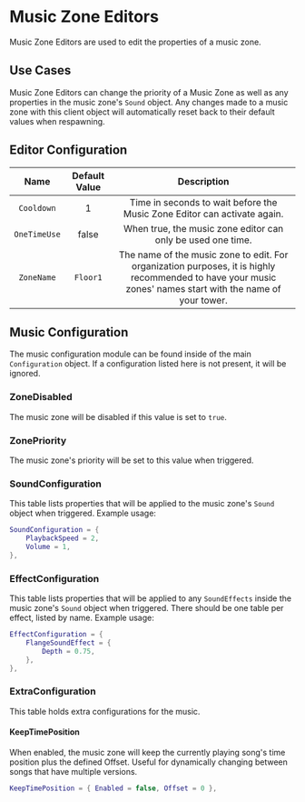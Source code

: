 # Music Zone Editors

Music Zone Editors are used to edit the properties of a music zone.

## Use Cases

Music Zone Editors can change the priority of a Music Zone as well as any properties in the music zone's `Sound` object. Any changes made to a music zone with this client object will automatically reset back to their default values when respawning.

## Editor Configuration

| Name | Default Value | Description
|:-----:|:-----:|:-----:
| `Cooldown` | 1 | Time in seconds to wait before the Music Zone Editor can activate again.
| `OneTimeUse` | false | When true, the music zone editor can only be used one time.
| `ZoneName` | `Floor1` | The name of the music zone to edit. For organization purposes, it is highly recommended to have your music zones' names start with the name of your tower.

## Music Configuration

The music configuration module can be found inside of the main `Configuration` object. If a configuration listed here is not present, it will be ignored.

### ZoneDisabled

The music zone will be disabled if this value is set to `true`.

### ZonePriority

The music zone's priority will be set to this value when triggered.

### SoundConfiguration

This table lists properties that will be applied to the music zone's `Sound` object when triggered.
Example usage:

```lua
SoundConfiguration = {
    PlaybackSpeed = 2,
    Volume = 1,
},
```

### EffectConfiguration

This table lists properties that will be applied to any `SoundEffects` inside the music zone's `Sound` object when triggered. There should be one table per effect, listed by name.
Example usage:

```lua
EffectConfiguration = {
    FlangeSoundEffect = {
        Depth = 0.75,
    },
},
```

### ExtraConfiguration

This table holds extra configurations for the music.

#### KeepTimePosition

When enabled, the music zone will keep the currently playing song's time position plus the defined Offset. Useful for dynamically changing between songs that have multiple versions.

```lua
KeepTimePosition = { Enabled = false, Offset = 0 },
```
